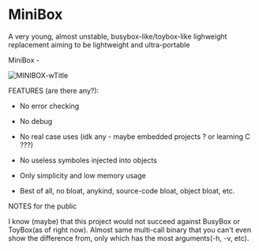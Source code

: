# MiniBox
A very young, almost unstable, busybox-like/toybox-like lighweight replacement aiming to be lightweight and ultra-portable

MiniBox - 

![MINIBOX-wTitle](https://github.com/Qwer-TeX/minibox/assets/128016252/df4b6b83-2adf-434a-9d46-a907a9641a51)

FEATURES (are there any?): 

 - No error checking
 - No debug
 - No real case uses (idk any - maybe embedded projects ? or learning C ???)

 - No useless symboles injected into objects
 - Only simplicity and low memory usage
 - Best of all, no bloat, anykind, source-code bloat, object bloat, etc.


NOTES for the public

  I know (maybe) that this project would not succeed against BusyBox or 
  ToyBox(as of right now). Almost same multi-call binary that you can't even show 
  the difference from, only which has the most arguments(-h, -v, etc).
